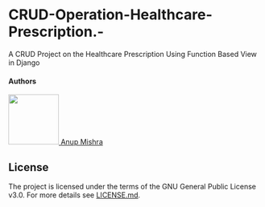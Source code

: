 # CRUD-Operation-Healthcare-Prescription.-
A CRUD Project on the Healthcare Prescription Using Function Based View in Django


#### Authors
<a href = 'https://github.com/BadHacker-007'> <img src = 'https://avatars.githubusercontent.com/u/65851356?v=4' width = '100' height = '100'> </a>
<a href = 'https://github.com/BadHacker-007'> Anup Mishra </a>

## License

The project is licensed under the terms of the GNU General Public License v3.0.
For more details see [LICENSE.md](https://github.com/BadHacker-007/CRUD-Operation-Healthcare-Prescription.-/blob/main/LICENSE).
